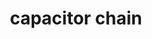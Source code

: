 ---
layout: post
title: "capacitor chain"
categories: jewelry found
medium: "ceramic capacitors, electrical solder, wire"
image: /assets/images/capacitor-necklace/necklace.jpg
permalink: /caps/
---